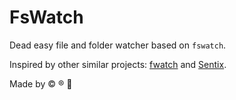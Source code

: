 # FsWatch

Dead easy file and folder watcher based on `fswatch`.

Inspired by other similar projects: [fwatch](https://github.com/ryo33/fwatch-ex) and [Sentix](https://github.com/zackehh/sentix).

Made by :copyright: :registered: :radio_button:
